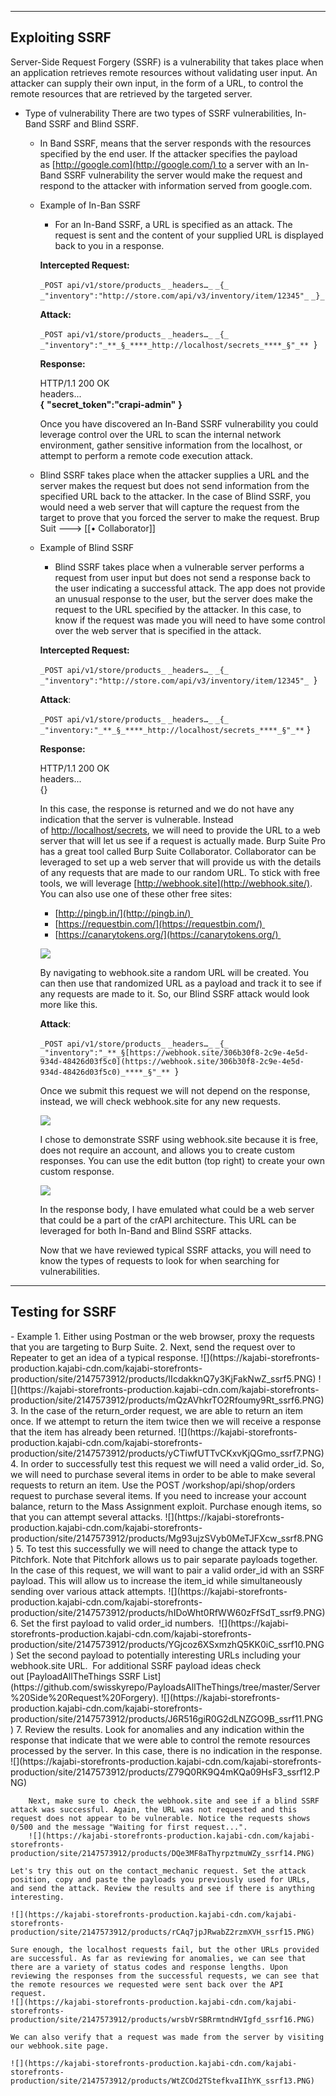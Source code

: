 --- ---

<h2>Exploiting SSRF</h2>

Server-Side Request Forgery (SSRF) is a vulnerability that takes place when an application retrieves remote resources without validating user input. An attacker can supply their own input, in the form of a URL, to control the remote resources that are retrieved by the targeted server.

- Type of vulnerability
	There are two types of SSRF vulnerabilities, In-Band SSRF and Blind SSRF. 
	
	- In Band SSRF, means that the server responds with the resources specified by the end user. If the attacker specifies the payload as [http://google.com](http://google.com/) to a server with an In-Band SSRF vulnerability the server would make the request and respond to the attacker with information served from google.com. 

	- Example of In-Ban SSRF
		- For an In-Band SSRF, a URL is specified as an attack. The request is sent and the content of your supplied URL is displayed back to you in a response. 

		**Intercepted Request:**
		
		`_POST api/v1/store/products_`
		`_headers…_`
		`_{_`
		`_"inventory":"http://store.com/api/v3/inventory/item/12345"_`
		`_}_`
		
		**Attack:**
		
		`_POST api/v1/store/products_`
		`_headers…_`
		`_{_`
		`_"inventory":"_**_§_****_http://localhost/secrets_****_§"_**`
		 }
		
		**Response:**
		
		HTTP/1.1 200 OK  
		headers...  
		**{**
		**"secret_token":"crapi-admin"**
		**}**
		
		Once you have discovered an In-Band SSRF vulnerability you could leverage control over the URL to scan the internal network environment, gather sensitive information from the localhost, or attempt to perform a remote code execution attack.

	- Blind SSRF takes place when the attacker supplies a URL and the server makes the request but does not send information from the specified URL back to the attacker. In the case of Blind SSRF, you would need a web server that will capture the request from the target to prove that you forced the server to make the request.      Brup Suit ---> [[• Collaborator]]

	- Example of Blind SSRF
		- Blind SSRF takes place when a vulnerable server performs a request from user input but does not send a response back to the user indicating a successful attack. The app does not provide an unusual response to the user, but the server does make the request to the URL specified by the attacker. In this case, to know if the request was made you will need to have some control over the web server that is specified in the attack.

		**Intercepted Request:**
		
		`_POST api/v1/store/products_`
		`_headers…_`
		`_{_`
		`_"inventory":"http://store.com/api/v3/inventory/item/12345"_`
		 }
		
		**Attack**:
		
		`_POST api/v1/store/products_`
		`_headers…_`
		`_{_`
		`_"inventory:"_**_§_****_http://localhost/secrets_****_§"_**`
		} 
		
		**Response:**
		
		HTTP/1.1 200 OK  
		headers...  
		{}
		
		In this case, the response is returned and we do not have any indication that the server is vulnerable. Instead of [http://localhost/secrets](http://localhost/secrets), we will need to provide the URL to a web server that will let us see if a request is actually made. Burp Suite Pro has a great tool called Burp Suite Collaborator. Collaborator can be leveraged to set up a web server that will provide us with the details of any requests that are made to our random URL. To stick with free tools, we will leverage [http://webhook.site](http://webhook.site/). You can also use one of these other free sites: 
		
		-   [http://pingb.in/](http://pingb.in/) 
		-   [https://requestbin.com/](https://requestbin.com/) 
		-   [https://canarytokens.org/](https://canarytokens.org/) 
		
		![](https://kajabi-storefronts-production.kajabi-cdn.com/kajabi-storefronts-production/site/2147573912/products/UHz28Z8BT8i3ZOFGS1xg_ssrf2.PNG)
		
		By navigating to webhook.site a random URL will be created. You can then use that randomized URL as a payload and track it to see if any requests are made to it. So, our Blind SSRF attack would look more like this.
		
		**Attack**:
		
		`_POST api/v1/store/products_`
		`_headers…_`
		`_{_`
		`_"inventory":"_**_§[https://webhook.site/306b30f8-2c9e-4e5d-934d-48426d03f5c0](https://webhook.site/306b30f8-2c9e-4e5d-934d-48426d03f5c0)_****_§"_**`
		 }
		
		Once we submit this request we will not depend on the response, instead, we will check webhook.site for any new requests.
		
		![](https://kajabi-storefronts-production.kajabi-cdn.com/kajabi-storefronts-production/site/2147573912/products/ZJM875zQSICtbtxnT6W1_ssrf3.PNG)
		
		I chose to demonstrate SSRF using webhook.site because it is free, does not require an account, and allows you to create custom responses. You can use the edit button (top right) to create your own custom response.
		
		![](https://kajabi-storefronts-production.kajabi-cdn.com/kajabi-storefronts-production/site/2147573912/products/MkztTx9GR8WL60cnAKDx_ssrf4.PNG)
		
		In the response body, I have emulated what could be a web server that could be a part of the crAPI architecture. This URL can be leveraged for both In-Band and Blind SSRF attacks.
		
		Now that we have reviewed typical SSRF attacks, you will need to know the types of requests to look for when searching for vulnerabilities.


---

<h2>Testing for SSRF</h2>
- Example
	1.  Either using Postman or the web browser, proxy the requests that you are targeting to Burp Suite.
	2.  Next, send the request over to Repeater to get an idea of a typical response.  
	    ![](https://kajabi-storefronts-production.kajabi-cdn.com/kajabi-storefronts-production/site/2147573912/products/IIcdakknQ7y3KjFakNwZ_ssrf5.PNG)  
	    ![](https://kajabi-storefronts-production.kajabi-cdn.com/kajabi-storefronts-production/site/2147573912/products/mQzAVhkrTO2Rfoumy9Rt_ssrf6.PNG)
	3.  In the case of the return_order request, we are able to return an item once. If we attempt to return the item twice then we will receive a response that the item has already been returned.  
	    ![](https://kajabi-storefronts-production.kajabi-cdn.com/kajabi-storefronts-production/site/2147573912/products/yCTiwfUTTvCKxvKjQGmo_ssrf7.PNG)
	4.  In order to successfully test this request we will need a valid order_id. So, we will need to purchase several items in order to be able to make several requests to return an item. Use the POST /workshop/api/shop/orders request to purchase several items. If you need to increase your account balance, return to the Mass Assignment exploit. Purchase enough items, so that you can attempt several attacks.  
	    ![](https://kajabi-storefronts-production.kajabi-cdn.com/kajabi-storefronts-production/site/2147573912/products/Mg93ujzSVyb0MeTJFXcw_ssrf8.PNG)
	5.  To test this successfully we will need to change the attack type to Pitchfork. Note that Pitchfork allows us to pair separate payloads together. In the case of this request, we will want to pair a valid order_id with an SSRF payload. This will allow us to increase the item_id while simultaneously sending over various attack attempts.  
	    ![](https://kajabi-storefronts-production.kajabi-cdn.com/kajabi-storefronts-production/site/2147573912/products/hIDoWht0RfWW60zFfSdT_ssrf9.PNG)
	6.  Set the first payload to valid order_id numbers.   
	    ![](https://kajabi-storefronts-production.kajabi-cdn.com/kajabi-storefronts-production/site/2147573912/products/YGjcoz6XSxmzhQ5KK0iC_ssrf10.PNG)  
	    Set the second payload to potentially interesting URLs including your webhook.site URL.  For additional SSRF payload ideas check out [PayloadAllTheThings SSRF List](https://github.com/swisskyrepo/PayloadsAllTheThings/tree/master/Server%20Side%20Request%20Forgery).  
	    ![](https://kajabi-storefronts-production.kajabi-cdn.com/kajabi-storefronts-production/site/2147573912/products/J6R516giR0G2dLNZGO9B_ssrf11.PNG)
	7.  Review the results. Look for anomalies and any indication within the response that indicate that we were able to control the remote resources processed by the server. In this case, there is no indication in the response.  
	    ![](https://kajabi-storefronts-production.kajabi-cdn.com/kajabi-storefronts-production/site/2147573912/products/Z79Q0RK9Q4mKQa09HsF3_ssrf12.PNG)  
	      
	    Next, make sure to check the webhook.site and see if a blind SSRF attack was successful. Again, the URL was not requested and this request does not appear to be vulnerable. Notice the requests shows 0/500 and the message "Waiting for first request...".  
	    ![](https://kajabi-storefronts-production.kajabi-cdn.com/kajabi-storefronts-production/site/2147573912/products/DQe3MF8aThyrpztmuWZy_ssrf14.PNG)
	
	Let's try this out on the contact_mechanic request. Set the attack position, copy and paste the payloads you previously used for URLs, and send the attack. Review the results and see if there is anything interesting.
	
	![](https://kajabi-storefronts-production.kajabi-cdn.com/kajabi-storefronts-production/site/2147573912/products/rCAq7jpJRwabZ2rzmXVH_ssrf15.PNG)
	
	Sure enough, the localhost requests fail, but the other URLs provided are successful. As far as reviewing for anomalies, we can see that there are a variety of status codes and response lengths. Upon reviewing the responses from the successful requests, we can see that the remote resources we requested were sent back over the API request.   
	![](https://kajabi-storefronts-production.kajabi-cdn.com/kajabi-storefronts-production/site/2147573912/products/wrsbVrSBRrmtndHVIgfd_ssrf16.PNG)
	
	We can also verify that a request was made from the server by visiting our webhook.site page.
	
	![](https://kajabi-storefronts-production.kajabi-cdn.com/kajabi-storefronts-production/site/2147573912/products/WtZCOd2TStefkvaIIhYK_ssrf13.PNG)  
